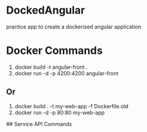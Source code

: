 # DockedAngular
practice app to create a dockerised angular application


# Docker Commands

1. docker build -t angular-front .
2. docker run -d -p 4200:4200 angular-front

## Or 

1. docker build . -t my-web-app -f Dockerfile.old
2. docker run -d -p 80:80 my-web-app  


## Service API Commands